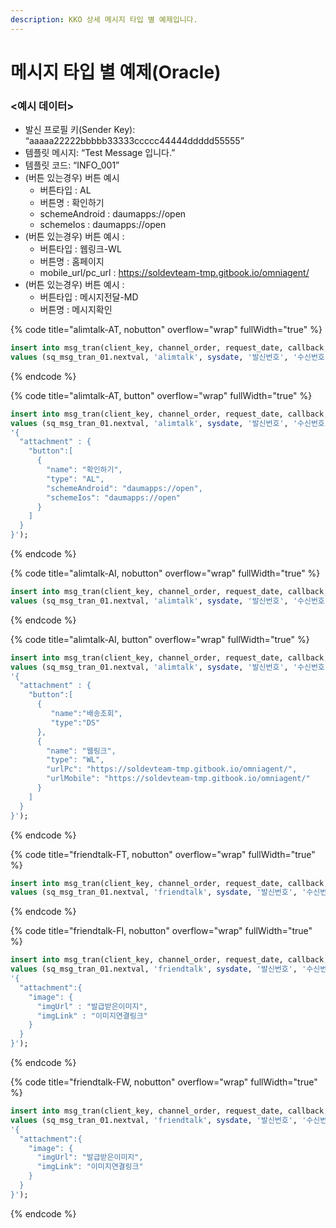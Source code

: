 ```yaml
---
description: KKO 상세 메시지 타입 별 예제입니다.
---
```


# 메시지 타입 별 예제(Oracle)

### <예시 데이터>

* 발신 프로필 키(Sender Key): “aaaaa22222bbbbb33333ccccc44444ddddd55555”
* 템플릿 메시지: “Test Message 입니다.”
* 템플릿 코드: “INFO\_001”
* (버튼 있는경우) 버튼 예시
  * 버튼타입 : AL
  * 버튼명 : 확인하기
  * schemeAndroid : daumapps://open
  * schemeIos : daumapps://open
* (버튼 있는경우) 버튼 예시 :&#x20;
  * 버튼타입 : 웹링크-WL
  * 버튼명 : 홈페이지
  * mobile\_url/pc\_url : https://soldevteam-tmp.gitbook.io/omniagent/
* (버튼 있는경우) 버튼 예시 :&#x20;
  * 버튼타입 : 메시지전달-MD
  * 버튼명 : 메시지확인

{% code title="alimtalk-AT, nobutton" overflow="wrap" fullWidth="true" %}
```sql
insert into msg_tran(client_key, channel_order, request_date, callback, recipient, kko_msg_type, kko_content, kko_sender_key, kko_template_code) 
values (sq_msg_tran_01.nextval, 'alimtalk', sysdate, '발신번호', '수신번호', 'AT', 'Test Message 입니다.', 'aaaaa22222bbbbb33333ccccc44444ddddd55555', 'INFO_001');
```
{% endcode %}

{% code title="alimtalk-AT, button" overflow="wrap" fullWidth="true" %}
```sql
insert into msg_tran(client_key, channel_order, request_date, callback, recipient, kko_msg_type, kko_content, kko_sender_key, kko_template_code, kko_option) 
values (sq_msg_tran_01.nextval, 'alimtalk', sysdate, '발신번호', '수신번호', 'AT', 'Test Message 입니다.', 'aaaaa22222bbbbb33333ccccc44444ddddd55555', 'INFO_001', 
'{
  "attachment" : {
    "button":[
      {
		"name": "확인하기",
		"type": "AL",
		"schemeAndroid": "daumapps://open",
		"schemeIos": "daumapps://open"
      }
    ]
  }
}');
```
{% endcode %}

{% code title="alimtalk-AI, nobutton" overflow="wrap" fullWidth="true" %}
```sql
insert into msg_tran(client_key, channel_order, request_date, callback, recipient, kko_msg_type, kko_content, kko_sender_key, kko_template_code) 
values (sq_msg_tran_01.nextval, 'alimtalk', sysdate, '발신번호', '수신번호', 'AI', 'Test Message 입니다.', 'aaaaa22222bbbbb33333ccccc44444ddddd55555', 'INFO_001');
```
{% endcode %}

{% code title="alimtalk-AI, button" overflow="wrap" fullWidth="true" %}
```sql
insert into msg_tran(client_key, channel_order, request_date, callback, recipient, kko_msg_type, kko_content, kko_sender_key, kko_template_code, kko_option) 
values (sq_msg_tran_01.nextval, 'alimtalk', sysdate, '발신번호', '수신번호', 'AI', 'Test Message 입니다.', 'aaaaa22222bbbbb33333ccccc44444ddddd55555', 'INFO_001',
'{
  "attachment" : {
    "button":[
      {
         "name":"배송조회",
         "type":"DS"
      },
      {
        "name": "웹링크",
        "type": "WL",
        "urlPc": "https://soldevteam-tmp.gitbook.io/omniagent/",
        "urlMobile": "https://soldevteam-tmp.gitbook.io/omniagent/"
      }
    ]
  }
}');
```
{% endcode %}

{% code title="friendtalk-FT, nobutton" overflow="wrap" fullWidth="true" %}
```sql
insert into msg_tran(client_key, channel_order, request_date, callback, recipient, kko_msg_type, kko_content, kko_sender_key) 
values (sq_msg_tran_01.nextval, 'friendtalk', sysdate, '발신번호', '수신번호', 'FT', 'Test Message 입니다.', 'aaaaa22222bbbbb33333ccccc44444ddddd55555');
```
{% endcode %}

{% code title="friendtalk-FI, nobutton" overflow="wrap" fullWidth="true" %}
```sql
insert into msg_tran(client_key, channel_order, request_date, callback, recipient, kko_msg_type, kko_content, kko_sender_key, kko_option) 
values (sq_msg_tran_01.nextval, 'friendtalk', sysdate, '발신번호', '수신번호', 'FI', 'Test Message 입니다.', 'aaaaa22222bbbbb33333ccccc44444ddddd55555',
'{
  "attachment":{
    "image": {
      "imgUrl" : "발급받은이미지",
      "imgLink" : "이미지연결링크"
    }
  }
}');
```
{% endcode %}

{% code title="friendtalk-FW, nobutton" overflow="wrap" fullWidth="true" %}
```sql
insert into msg_tran(client_key, channel_order, request_date, callback, recipient, kko_msg_type, kko_content, kko_sender_key, kko_option) 
values (sq_msg_tran_01.nextval, 'friendtalk', sysdate, '발신번호', '수신번호', 'FW', 'Test Message 입니다.', 'aaaaa22222bbbbb33333ccccc44444ddddd55555',
'{
  "attachment":{
    "image": {
      "imgUrl": "발급받은이미지",
      "imgLink": "이미지연결링크"
    }
  }
}');
```
{% endcode %}
